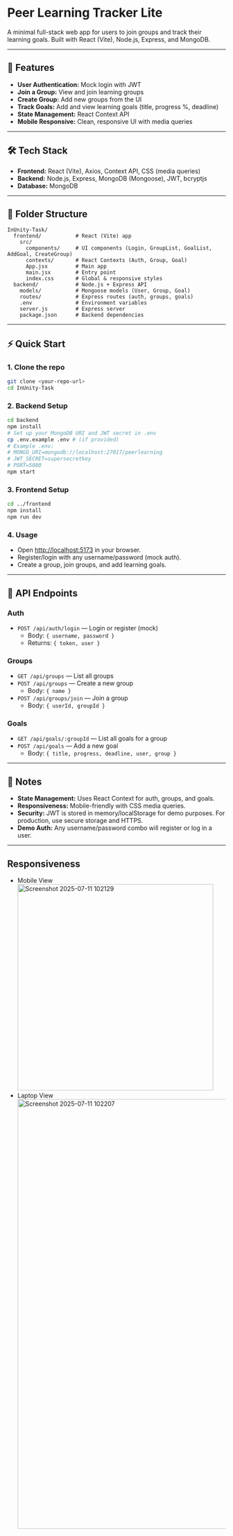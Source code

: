 # Peer Learning Tracker Lite

A minimal full-stack web app for users to join groups and track their learning goals. Built with React (Vite), Node.js, Express, and MongoDB.

---

## 🚀 Features
- **User Authentication:** Mock login with JWT
- **Join a Group:** View and join learning groups
- **Create Group:** Add new groups from the UI
- **Track Goals:** Add and view learning goals (title, progress %, deadline)
- **State Management:** React Context API
- **Mobile Responsive:** Clean, responsive UI with media queries

---

## 🛠️ Tech Stack
- **Frontend:** React (Vite), Axios, Context API, CSS (media queries)
- **Backend:** Node.js, Express, MongoDB (Mongoose), JWT, bcryptjs
- **Database:** MongoDB

---

## 📁 Folder Structure
```
InUnity-Task/
  frontend/           # React (Vite) app
    src/
      components/     # UI components (Login, GroupList, GoalList, AddGoal, CreateGroup)
      contexts/       # React Contexts (Auth, Group, Goal)
      App.jsx         # Main app
      main.jsx        # Entry point
      index.css       # Global & responsive styles
  backend/            # Node.js + Express API
    models/           # Mongoose models (User, Group, Goal)
    routes/           # Express routes (auth, groups, goals)
    .env              # Environment variables
    server.js         # Express server
    package.json      # Backend dependencies
```

---

## ⚡ Quick Start

### 1. **Clone the repo**
```bash
git clone <your-repo-url>
cd InUnity-Task
```

### 2. **Backend Setup**
```bash
cd backend
npm install
# Set up your MongoDB URI and JWT secret in .env
cp .env.example .env # (if provided)
# Example .env:
# MONGO_URI=mongodb://localhost:27017/peerlearning
# JWT_SECRET=supersecretkey
# PORT=5000
npm start
```

### 3. **Frontend Setup**
```bash
cd ../frontend
npm install
npm run dev
```

### 4. **Usage**
- Open [http://localhost:5173](http://localhost:5173) in your browser.
- Register/login with any username/password (mock auth).
- Create a group, join groups, and add learning goals.

---

## 🧩 API Endpoints

### **Auth**
- `POST /api/auth/login` — Login or register (mock)
  - Body: `{ username, password }`
  - Returns: `{ token, user }`

### **Groups**
- `GET /api/groups` — List all groups
- `POST /api/groups` — Create a new group
  - Body: `{ name }`
- `POST /api/groups/join` — Join a group
  - Body: `{ userId, groupId }`

### **Goals**
- `GET /api/goals/:groupId` — List all goals for a group
- `POST /api/goals` — Add a new goal
  - Body: `{ title, progress, deadline, user, group }`

---

## 📝 Notes
- **State Management:** Uses React Context for auth, groups, and goals.
- **Responsiveness:** Mobile-friendly with CSS media queries.
- **Security:** JWT is stored in memory/localStorage for demo purposes. For production, use secure storage and HTTPS.
- **Demo Auth:** Any username/password combo will register or log in a user.

---
## Responsiveness
- Mobile View <img width="451" height="475" alt="Screenshot 2025-07-11 102129" src="https://github.com/user-attachments/assets/acba12c1-9594-4ee9-9546-15241b9e771c" />
- Laptop View <img width="1884" height="989" alt="Screenshot 2025-07-11 102207" src="https://github.com/user-attachments/assets/12d1a866-9c98-45c7-836b-75f0d1b5d278" />



